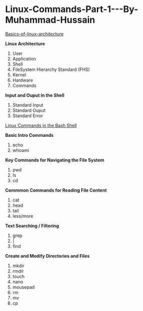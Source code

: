 # Linux-Commands-Part-1---By-Muhammad-Hussain

[Basics-of-linux-architecture](https://github.com/M-Hussain-cyb/Linux_Commands_Part_1-By_Muhammad_Hussain/blob/main/Basics-of-linux-architecture.md)

**Linux Architecture** 

1. User
2. Application
3. Shell
4. FileSystem Hierarchy Standard (FHS)
5. Kernel
6. Hardware
7. Commands

**Input and Ouput in the Shell**

1. Standard Input
2. Standard Ouput
3. Standard Error


[Linux Commands in the Bash Shell](https://github.com/M-Hussain-cyb/Linux_Commands_Part_1-By_Muhammad_Hussain/blob/main/Linux%20Commands%20in%20the%20Bash%20Shell.md)

**Basic Intro Commands**

1. echo
2. whoami


**Key Commands for Navigating the File System**

1. pwd
2. ls
3. cd

**Commmon Commands for Reading File Content**

1. cat
2. head
3. tail
4.  less/more


**Text Searching / Filtering**

1. grep
2. |
3. find


**Create and Modify Directories and Files**

1. mkdir
2. rmdir
3. touch
4. nano
5. mousepad
6. rm
7. mv
8. cp




